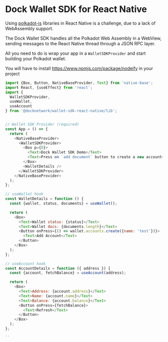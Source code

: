 # Dock Wallet SDK for React Native

Using [polkadot-js](https://polkadot.js.org/) libraries in React Native is a challenge, due to a lack of WebAssembly support.

The Dock Wallet SDK handles all the Polkadot Web Assembly in a WebView, sending messages to the React Native thread through a JSON RPC layer.

All you need to do is wrap your app in a `WalletSDKProvider` and start building your Polkadot wallet.

You will have to install https://www.npmjs.com/package/nodeify in your project

```js
import {Box, Button, NativeBaseProvider, Text} from 'native-base';
import React, {useEffect} from 'react';
import {
  WalletSDKProvider,
  useWallet,
  useAccount
} from '@docknetwork/wallet-sdk-react-native/lib';


// Wallet SDK Provider (required)
const App = () => {
  return (
    <NativeBaseProvider>
      <WalletSDKProvider>
        <Box p={8}>
          <Text>Dock Wallet SDK Demo</Text>
          <Text>Press on `add document` button to create a new account</Text>
        </Box>
        <WalletDetails />
      </WalletSDKProvider>
    </NativeBaseProvider>
  );
};

// useWallet hook
const WalletDetails = function () {
  const {wallet, status, documents} = useWallet();

  return (
    <Box>
      <Text>Wallet status: {status}</Text>
      <Text>Wallet docs: {documents.length}</Text>
      <Button onPress={() => wallet.accounts.create({name: 'test'})}>
        <Text>Add Account</Text>
      </Button>
    </Box>
  );
};

// useAccount hook
const AccountDetails = function ({ address }) {
  const {account, fetchBalance} = useAccount(address);

  return (
    <Box>
      <Text>Address: {account.address}</Text>
      <Text>Name: {account.name}</Text>
      <Text>Balance: {account.balance}</Text>
      <Button onPress={fetchBalance}>
        <Text>Refresh</Text>
      </Button>
    </Box>
  );
};

``